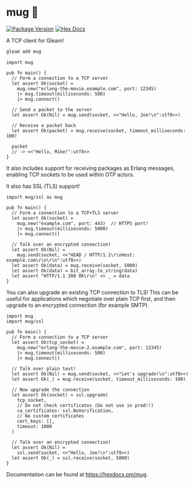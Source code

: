 # mug 🍺

[![Package Version](https://img.shields.io/hexpm/v/mug)](https://hex.pm/packages/mug)
[![Hex Docs](https://img.shields.io/badge/hex-docs-ffaff3)](https://hexdocs.pm/mug/)

A TCP client for Gleam!

```sh
gleam add mug
```

```gleam
import mug

pub fn main() {
  // Form a connection to a TCP server
  let assert Ok(socket) =
    mug.new("erlang-the-movie.example.com", port: 12345)
    |> mug.timeout(milliseconds: 500)
    |> mug.connect()

  // Send a packet to the server
  let assert Ok(Nil) = mug.send(socket, <<"Hello, Joe!\n":utf8>>)

  // Receive a packet back
  let assert Ok(packet) = mug.receive(socket, timeout_milliseconds: 100)
  
  packet
  // -> <<"Hello, Mike!":utf8>>
}
```

It also includes support for receiving packages as Erlang messages, enabling
TCP sockets to be used within OTP actors.

It also has SSL (TLS) support!

```gleam
import mug/ssl as mug

pub fn main() {
  // Form a connection to a TCP+TLS server
  let assert Ok(socket) =
    mug.new("example.com", port: 443)  // HTTPS port!
    |> mug.timeout(milliseconds: 5000)
    |> mug.connect()

  // Talk over an encrypted connection!
  let assert Ok(Nil) =
    mug.send(socket, <<"HEAD / HTTP/1.1\r\nHost: example.com\r\n\r\n":utf8>>)
  let assert Ok(data) = mug.receive(socket, 5000)
  let assert Ok(data) = bit_array.to_string(data)
  let assert "HTTP/1.1 200 OK\r\n" <> _ = data
}
```

You can also upgrade an existing TCP connection to TLS! This can be useful for
applications which negotiate over plain TCP first, and then upgrade to an
encrypted connection (for example SMTP).

```gleam
import mug
import mug/ssl

pub fn main() {
  // Form a connection to a TCP server
  let assert Ok(tcp_socket) =
    mug.new("erlang-the-movie-2.example.com", port: 12345)
    |> mug.timeout(milliseconds: 500)
    |> mug.connect()

  // Talk over plain text!
  let assert Ok(Nil) = mug.send(socket, <<"Let's upgrade!\n":utf8>>)
  let assert Ok(_) = mug.receive(socket, timeout_milliseconds: 100)

  // Now upgrade the connection
  let assert Ok(socket) = ssl.upgrade(
    tcp_socket,
    // Do not check certificates (Do not use in prod!!)
    ca_certificates: ssl.NoVerification,
    // No custom certificates
    cert_keys: [],
    timeout: 1000
  )

  // Talk over an encrypted connection!
  let assert Ok(Nil) =
    ssl.send(socket, <<"Hello, Joe!\n":utf8>>)
  let assert Ok(_) = ssl.receive(socket, 5000)
}
```

Documentation can be found at <https://hexdocs.pm/mug>.
